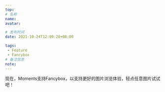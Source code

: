 ```yaml
---
top:
# 名称
name:
avatar:

# 发布时间
date: 2021-10-24T12:09:28+08:00

tags:
 - Feature
 - Fancybox
# 备注信息
note: 
---
```


现在，Moments支持Fancybox，以支持更好的图片浏览体验，轻点任意图片试试吧！